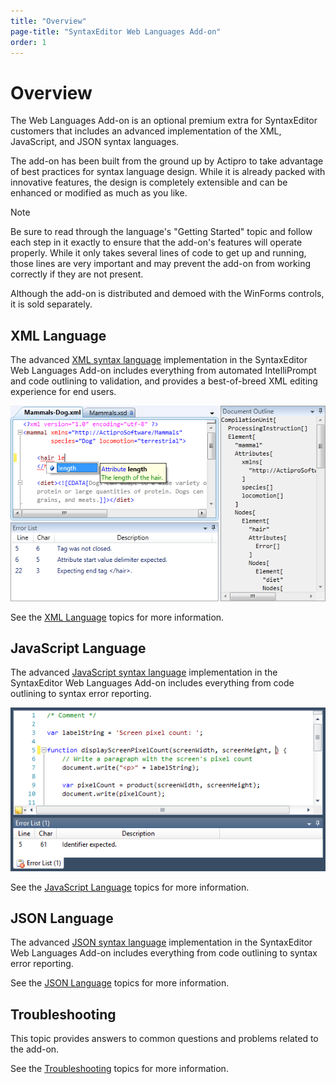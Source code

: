 ```yaml
---
title: "Overview"
page-title: "SyntaxEditor Web Languages Add-on"
order: 1
---
```

# Overview

The Web Languages Add-on is an optional premium extra for SyntaxEditor customers that includes an advanced implementation of the XML, JavaScript, and JSON syntax languages.

The add-on has been built from the ground up by Actipro to take advantage of best practices for syntax language design.  While it is already packed with innovative features, the design is completely extensible and can be enhanced or modified as much as you like.

> [!NOTE]
> Be sure to read through the language's "Getting Started" topic and follow each step in it exactly to ensure that the add-on's features will operate properly.  While it only takes several lines of code to get up and running, those lines are very important and may prevent the add-on from working correctly if they are not present.

Although the add-on is distributed and demoed with the WinForms controls, it is sold separately.

## XML Language

The advanced [XML syntax language](xml/index.md) implementation in the SyntaxEditor Web Languages Add-on includes everything from automated IntelliPrompt and code outlining to validation, and provides a best-of-breed XML editing experience for end users.

![Screenshot](../images/web-addon-xml.png)

See the [XML Language](xml/index.md) topics for more information.

## JavaScript Language

The advanced [JavaScript syntax language](javascript/index.md) implementation in the SyntaxEditor Web Languages Add-on includes everything from code outlining to syntax error reporting.

![Screenshot](../images/web-addon-javascript.png)

See the [JavaScript Language](javascript/index.md) topics for more information.

## JSON Language

The advanced [JSON syntax language](json/index.md) implementation in the SyntaxEditor Web Languages Add-on includes everything from code outlining to syntax error reporting.

See the [JSON Language](json/index.md) topics for more information.

## Troubleshooting

This topic provides answers to common questions and problems related to the add-on.

See the [Troubleshooting](troubleshooting.md) topics for more information.
